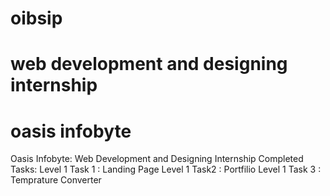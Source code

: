 # oibsip
# web development and designing internship
# oasis infobyte
Oasis Infobyte: Web Development and Designing Internship
Completed Tasks:
Level 1 Task 1 : Landing Page
Level 1 Task2 : Portfilio
Level 1 Task 3 : Temprature Converter

